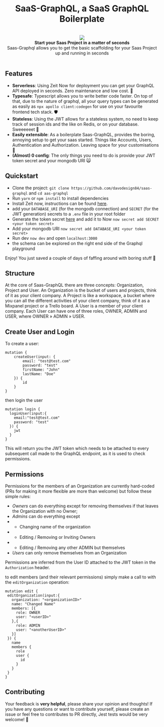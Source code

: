 <h1 align="center"><strong>SaaS-GraphQL, a SaaS GraphQL Boilerplate</strong></h1>

<br />

<div align="center"><img src="https://github.com/davodesign84/saas-graphql/blob/master/logos.svg" /></div>

<div align="center"><strong>Start your Saas Project in a matter of seconds</strong></div>
<div align="center">Saas-Graphql allows you to get the basic scaffolding for your Saas Project up and running in seconds</div>

<br />

## Features

- **Serverless**: Using Zeit Now for deployment you can get your GraphQL API deployed in seconds. Zero maintenance and low cost. 🚀
- **Typesafe**: Typescript allows you to write better code faster. On top of that, due to the nature of graphql, all your query types can be generated as easily as `npx apollo client:codegen` for use on your favourite frontend tech stack. 🛡
- **Stateless**: Using the JWT allows for a stateless system, no need to keep track of session ids and the like on Redis, or on your database. Sweeeeeet 🍭
- **Easily extensible**: As a boilerplate Saas-GraphQL, provides the boring, annoying setup to get your saas started. Things like Accounts, Users, Authentication and Authorization. Leaving space for your customisations 👷
- **(Almost) 0 config**: The only things you need to do is provide your JWT token secret and your mongodb URI 🙀

## Quickstart
- Clone the project: `git clone https://github.com/davodesign84/saas-graphql` and `cd aas-graphql`
- Run `yarn` or `npm install` to install dependencies
- Install Zeit now, instructions can be found [here](https://zeit.co/download).
- add your `DATABASE_URI`  (for the mongodb connection) and `SECRET` (for the JWT generation) secrets to a `.env` file in your root folder
- Generate the token secret [here](https://mkjwk.org/) and add it to Now `now secret add SECRET <your token secret>`
- Add your mongodb URI `now secret add DATABASE_URI <your token secret>`
- Run dev `now dev` and open `localhost:3000`
- the schema can be explored on the right end side of the Graphql playground


Enjoy! You just saved a couple of days of faffing around with boring stuff 🤴


## Structure
At the core of Saas-GraphQL there are three concepts: Organization, Project and User.
An Organization is the bucket of users and projects, think of it as your client company.
A Project is like a workspace, a bucket where you can all the different activities of your client company, think of it as a Mixpanel project or a Trello board.
A User is a member of your client company. Each User can have one of three roles, OWNER, ADMIN and USER, where OWNER » ADMIN » USER.

## Create User and Login
To create a user:
```
mutation {
    createUser(input: {
        email: "test@test.com"
        password: "test"
        firstName: "John"
        lastName: "Doe"
    }) {
        id
    }
}
```

then login the user

```
mutation login {
  loginUser(input:{
    email:"test@test.com"
    password: "test"
  }) {
    jwt
  }
}
```

This will return you the JWT token which needs to be attached to every subsequent call made to the GraphQL endpoint, as it is used to check permissions.


## Permissions
Permissions for the members of an Organization are currently hard-coded (PRs for making it more flexible are more than welcome) but follow these simple rules:
 - *Owners* can do everything except for removing themselves if that leaves the Organization with no Owner;
 - *Admins* can do everything except
 - - Changing name of the organization
 - - Editing / Removing or Inviting Owners
 - - Editing / Removing any other ADMIN but themselves
 - *Users* can only remove themselves from an Organization

 Permissions are inferred from the User ID attached to the JWT token in the `Authorization` header.

 to edit members (and their relevant permissions) simply make a call to with the `editOrganization` operation:
 ```
 mutation edit {
  editOrganization(input:{
    organization: "<organizationID>"
    name: "Changed Name"
    members: [{
      role: OWNER
      user: "<userID>"
    },{
      role: ADMIN
      user: "<anotherUserID>"
    }]
  }) {
    name
    members {
      role
      user {
        id
      }
    }
  }
}
```

## Contributing

Your feedback is **very helpful**, please share your opinion and thoughts! If you have any questions or want to contribute yourself, please create an issue or feel free to contributes to PR directly, Jest tests would be very welcome! 🙏

